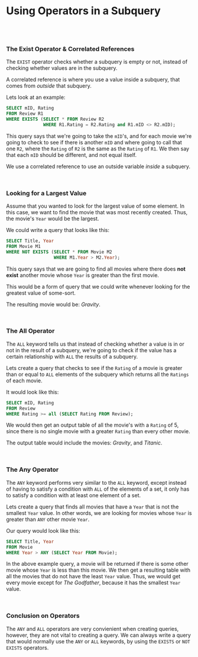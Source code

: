 # Using Operators in a Subquery

<br>
<br>

### The Exist Operator & Correlated References

The `EXIST` operator checks whether a subquery is empty or not, instead of checking whether values are in the subquery.

A correlated reference is where you use a value inside a subquery, that comes from *outside* that subquery.

Lets look at an example:

```sql
SELECT mID, Rating
FROM Review R1
WHERE EXISTS (SELECT * FROM Review R2
              WHERE R1.Rating = R2.Rating and R1.mID <> R2.mID);
```

This query says that we're going to take the `mID`'s, and for each movie we're going to check to see if there is another `mID` and where going to call that one `R2`, where the `Rating` of `R2` is the same as the `Rating` of `R1`. We then say that each `mID` should be different, and not equal itself.

We use a correlated reference to use an outside variable *inside* a subquery.

<br>

### Looking for a Largest Value

Assume that you wanted to look for the largest value of some element. In this case, we want to find the movie that was most recently created. Thus, the movie's `Year` would be the largest.

We could write a query that looks like this:

```sql
SELECT Title, Year
FROM Movie M1
WHERE NOT EXISTS (SELECT * FROM Movie M2
                  WHERE M1.Year > M2.Year);
```

This query says that we are going to find all movies where there does **not exist** another movie whose `Year` is greater than the first movie.

This would be a form of query that we could write whenever looking for the greatest value of some-sort.

The resulting movie would be: *Gravity*.

<br>

### The All Operator

The `ALL` keyword tells us that instead of checking whether a value is in or not in the result of a subquery, we're going to check if the value has a certain relationship with `ALL` the results of a subquery.

Lets create a query that checks to see if the `Rating` of a movie is greater than or equal to `ALL` elements of the subquery which returns all the `Ratings` of each movie.

It would look like this:

```sql
SELECT mID, Rating
FROM Review
WHERE Rating >= all (SELECT Rating FROM Review);
```

We would then get an output table of all the movie's with a `Rating` of 5, since there is no single movie with a greater `Rating` than every other movie.

The output table would include the movies: *Gravity*, and *Titanic*.

<br>

### The Any Operator

The `ANY` keyword performs very similar to the `ALL` keyword, except instead of having to satisfy a condition with `ALL` of the elements of a set, it only has to satisfy a condition with at least one element of a set.

Lets create a query that finds all movies that have a `Year` that is not the smallest `Year` value. In other words, we are looking for movies whose `Year` is greater than `ANY` other movie `Year`.

Our query would look like this:

```sql
SELECT Title, Year
FROM Movie
WHERE Year > ANY (SELECT Year FROM Movie);
```

In the above example query, a movie will be returned if there is some other movie whose `Year` is less than this movie. We then get a resulting table with all the movies that do not have the least `Year` value. Thus, we would get every movie except for *The Godfather*, because it has the smallest `Year` value.

<br>

### Conclusion on Operators

The `ANY` and `ALL` operators are very convienient when creating queries, however, they are not vital to creating a query. We can always write a query that would normally use the `ANY` or `ALL` keywords, by using the `EXISTS` or `NOT EXISTS` operators.
